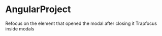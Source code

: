 # AngularProject

Refocus on the element that opened the modal after closing it
Trapfocus inside modals
